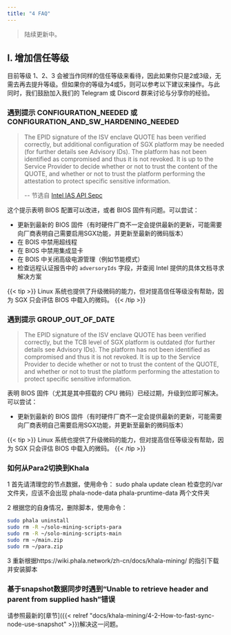 ```yaml
---
title: "4 FAQ"
---
```


> 陆续更新中。

## I. 增加信任等级

目前等级 1、2、3 会被当作同样的信任等级来看待，因此如果你只是2或3级，无需去再去提升等级。但如果你的等级为4或5，则可以参考以下建议来操作。与此同时，我们鼓励加入我们的 Telegram 或 Discord 群来讨论与分享你的经验。

### 遇到提示 CONFIGURATION_NEEDED 或 CONFIGURATION_AND_SW_HARDENING_NEEDED

> The EPID signature of the ISV enclave QUOTE has been verified correctly, but additional configuration of SGX platform may be needed (for further details see Advisory IDs). The platform has not been identified as compromised and thus it is not revoked. It is up to the Service Provider to decide whether or not to trust the content of the QUOTE, and whether or not to trust the platform performing the attestation to protect specific sensitive information.
>
> -- 节选自 [Intel IAS API Sepc](https://api.trustedservices.intel.com/documents/IAS-API-Spec-rev-4.0.pdf)

这个提示表明 BIOS 配置可以改进，或者 BIOS 固件有问题。可以尝试：

- 更新到最新的 BIOS 固件（有时硬件厂商不一定会提供最新的更新，可能需要向厂商表明自己需要启用SGX功能，并更新至最新的微码版本）
- 在 BOIS 中禁用超线程
- 在 BIOS 中禁用集成显卡
- 在 BOIS 中关闭高级电源管理（例如节能模式）
- 检查远程认证报告中的 `adversoryIds` 字段，并查阅 Intel 提供的具体文档寻求解决方案

{{< tip >}}
Linux 系统也提供了升级微码的能力，但对提高信任等级没有帮助，因为 SGX 只会评估 BIOS 中载入的微码。
{{< /tip >}}

### 遇到提示 GROUP_OUT_OF_DATE

> The EPID signature of the ISV enclave QUOTE has been verified correctly, but the TCB level of SGX platform is outdated (for further details see Advisory IDs). The platform has not been identified as compromised and thus it is not revoked. It is up to the Service Provider to decide whether or not to trust the content of the QUOTE, and whether or not to trust the platform performing the attestation to protect specific sensitive information.

表明 BIOS 固件（尤其是其中搭载的 CPU 微码）已经过期，升级到位即可解决。可以尝试：

- 更新到最新的 BIOS 固件（有时硬件厂商不一定会提供最新的更新，可能需要向厂商表明自己需要启用SGX功能，并更新至最新的微码版本）

{{< tip >}}
Linux 系统也提供了升级微码的能力，但对提高信任等级没有帮助，因为 SGX 只会评估 BIOS 中载入的微码。
{{< /tip >}}

### 如何从Para2切换到Khala

1 首先请清理您的节点数据，使用命令：
sudo phala update clean
检查您的/var文件夹，应该不会出现 phala-node-data phala-pruntime-data 两个文件夹

2 根据您的自身情况，删除脚本，使用命令：

```bash
sudo phala uninstall
sudo rm -R ~/solo-mining-scripts-para
sudo rm -R ~/solo-mining-scripts-main
sudo rm ~/main.zip
sudo rm ~/para.zip
```

3 重新根据https://wiki.phala.network/zh-cn/docs/khala-mining/ 的指引下载并安装脚本

### 基于snapshot数据同步时遇到“Unable to retrieve header and parent from supplied hash”错误

请参照最新的[章节]({{< relref "docs/khala-mining/4-2-How-to-fast-sync-node-use-snapshot" >}})解决这一问题。
